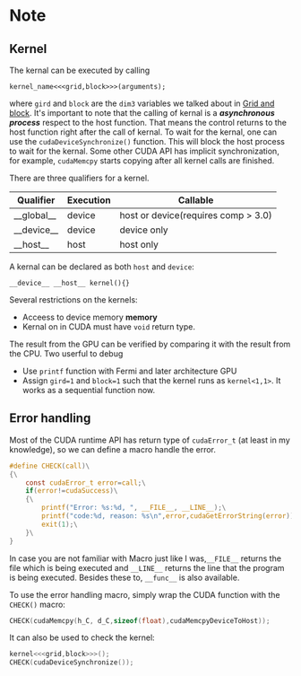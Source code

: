 # Note

## Kernel
The kernal can be executed by calling
```
kernel_name<<<grid,block>>>(arguments);
```
where `gird` and `block` are the `dim3` variables we talked about in [Grid and block](../grid_and_block/README.md). It's important to note that the calling of kernal is a **_asynchronous process_** respect to the host function. That means the control returns to the host function right after the call of kernal. To wait for the kernal, one can use the `cudaDeviceSynchronize()` function. This will block the host process to wait for the kernal. Some other CUDA API has implicit synchronization, for example, `cudaMemcpy` starts copying after all kernel calls are finished.

There are three qualifiers for a kernel.

| Qualifier      | Execution | Callable                            |
| ---            | ---       | ---                                 |
| \_\_global\_\_ | device    | host or device(requires comp > 3.0) |
| \_\_device\_\_ | device    | device only                         |
| \_\_host\_\_   | host      | host only                           |

A kernal can be declared as both `host` and `device`:
```
__device__ __host__ kernel(){}
```
Several restrictions on the kernels:
- Acceess to device memory **memory**
- Kernal on in CUDA must have `void` return type. 

The result from the GPU can be verified by comparing it with the result from the CPU. Two userful to debug
- Use `printf` function with Fermi and later architecture GPU
- Assign `gird=1` and `block=1` such that the kernel runs as `kernel<1,1>`. It works as a sequential function now.

## Error handling
Most of the CUDA runtime API has return type of `cudaError_t` (at least in my knowledge), so we can define a macro handle the error.
```c
#define CHECK(call)\
{\
	const cudaError_t error=call;\
	if(error!=cudaSuccess)\
	{\
		printf("Error: %s:%d, ", __FILE__, __LINE__);\
		printf("code:%d, reason: %s\n",error,cudaGetErrorString(error));\
		exit(1);\
	}\
}
```
In case you are not familiar with Macro just like I was,`__FILE__` returns the file which is being executed and `__LINE__` returns the line that the program is being executed. Besides these to, `__func__` is also available.

To use the error handling macro, simply wrap the CUDA function with the `CHECK()` macro:
```C
CHECK(cudaMemcpy(h_C, d_C,sizeof(float),cudaMemcpyDeviceToHost));
```
It can also be used to check the kernel:
```C
kernel<<<grid,block>>>();
CHECK(cudaDeviceSynchronize());
```

